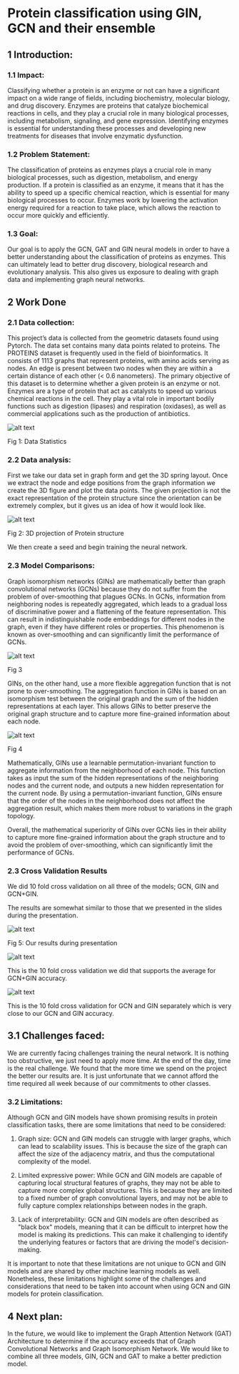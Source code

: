 # Protein classification using GIN, GCN and their ensemble


## 1 Introduction:

### 1.1 Impact:
Classifying whether a protein is an enzyme or not can have a significant impact on a wide range of fields, including biochemistry, molecular biology, and drug discovery. Enzymes are proteins that catalyze biochemical reactions in cells, and they play a crucial role in many biological processes, including metabolism, signaling, and gene expression. Identifying enzymes is essential for understanding these processes and developing new treatments for diseases that involve enzymatic dysfunction.

### 1.2 Problem Statement:
The classification of proteins as enzymes plays a crucial role in many biological processes, such as digestion, metabolism, and energy production.  If a protein is classified as an enzyme, it means that it has the ability to speed up a specific chemical reaction, which is essential for many biological processes to occur. Enzymes work by lowering the activation energy required for a reaction to take place, which allows the reaction to occur more quickly and efficiently.


### 1.3 Goal:
Our goal is to apply the GCN, GAT and GIN neural models in order to have a better understanding about the classification of proteins as enzymes. This can ultimately lead to better drug discovery, biological research and evolutionary analysis. This also gives us exposure to dealing with graph data and implementing graph neural networks.

## 2 Work Done

### 2.1 Data collection:
This project’s data is collected from the geometric datasets found using Pytorch. The data set contains many data points related to proteins. The PROTEINS dataset is frequently used in the field of bioinformatics. It consists of 1113 graphs that represent proteins, with amino acids serving as nodes. An edge is present between two nodes when they are within a certain distance of each other (< 0.6 nanometers). The primary objective of this dataset is to determine whether a given protein is an enzyme or not. Enzymes are a type of protein that act as catalysts to speed up various chemical reactions in the cell. They play a vital role in important bodily functions such as digestion (lipases) and respiration (oxidases), as well as commercial applications such as the production of antibiotics.


![alt text](https://github.com/hritdubey2003/Protein_Classification/blob/main/images/stat_table.png)

Fig 1: Data Statistics


### 2.2 Data analysis:

First we take our data set in graph form and get the 3D spring layout. Once we extract the node and edge positions from the graph information we create the 3D figure and plot the data points. The given projection is not the exact representation of the protein structure since the orientation can be extremely complex, but it gives us an idea of how it would look like.

![alt text](https://github.com/hritdubey2003/Protein_Classification/blob/main/images/3d_projection.png)

Fig 2: 3D projection of Protein structure

We then create a seed and begin training the neural network.

### 2.3 Model Comparisons:
Graph isomorphism networks (GINs) are mathematically better than graph convolutional networks (GCNs) because they do not suffer from the problem of over-smoothing that plagues GCNs. In GCNs, information from neighboring nodes is repeatedly aggregated, which leads to a gradual loss of discriminative power and a flattening of the feature representation. This can result in indistinguishable node embeddings for different nodes in the graph, even if they have different roles or properties. This phenomenon is known as over-smoothing and can significantly limit the performance of GCNs. 

![alt text](https://github.com/hritdubey2003/Protein_Classification/blob/main/images/gcn_classification.png)

Fig 3

GINs, on the other hand, use a more flexible aggregation function that is not prone to over-smoothing. The aggregation function in GINs is based on an isomorphism test between the original graph and the sum of the hidden representations at each layer. This allows GINs to better preserve the original graph structure and to capture more fine-grained information about each node.

![alt text](https://github.com/hritdubey2003/Protein_Classification/blob/main/images/gin_classification.png)

Fig 4

 Mathematically, GINs use a learnable permutation-invariant function to aggregate information from the neighborhood of each node. This function takes as input the sum of the hidden representations of the neighboring nodes and the current node, and outputs a new hidden representation for the current node. By using a permutation-invariant function, GINs ensure that the order of the nodes in the neighborhood does not affect the aggregation result, which makes them more robust to variations in the graph topology. 

Overall, the mathematical superiority of GINs over GCNs lies in their ability to capture more fine-grained information about the graph structure and to avoid the problem of over-smoothing, which can significantly limit the performance of GCNs.

### 2.3 Cross Validation Results
We did 10 fold cross validation on all three of the models; GCN, GIN and GCN+GIN.

The results are somewhat similar to those that we presented in the slides during the presentation.

![alt text](https://github.com/hritdubey2003/Protein_Classification/blob/main/images/result.png)

Fig 5: Our results during presentation



![alt text](https://github.com/hritdubey2003/Protein_Classification/blob/main/images/cross_val1.png)

This is the 10 fold cross validation we did that supports the average for GCN+GIN accuracy.



![alt text](https://github.com/hritdubey2003/Protein_Classification/blob/main/images/cross_val2.png)

This is the 10 fold cross validation for GCN and GIN separately which is very close to our GCN and GIN accuracy.



## 3.1 Challenges faced:
We are currently facing challenges training the neural network. It is nothing too obstructive, we just need to apply more time. At the end of the day, time is the real challenge. We found that the more time we spend on the project the better our results are. It is just unfortunate that we cannot afford the time required all week because of our commitments to other classes.

### 3.2 Limitations:
Although GCN and GIN models have shown promising results in protein classification tasks, there are some limitations that need to be considered:

1. Graph size: GCN and GIN models can struggle with larger graphs, which can lead to scalability issues. This is because the size of the graph can affect the size of the adjacency matrix, and thus the computational complexity of the model.

2. Limited expressive power: While GCN and GIN models are capable of capturing local structural features of graphs, they may not be able to capture more complex global structures. This is because they are limited to a fixed number of graph convolutional layers, and may not be able to fully capture complex relationships between nodes in the graph.

3. Lack of interpretability: GCN and GIN models are often described as "black box" models, meaning that it can be difficult to interpret how the model is making its predictions. This can make it challenging to identify the underlying features or factors that are driving the model's decision-making.

It is important to note that these limitations are not unique to GCN and GIN models and are shared by other machine learning models as well. Nonetheless, these limitations highlight some of the challenges and considerations that need to be taken into account when using GCN and GIN models for protein classification.


## 4 Next plan:
In the future, we would like to implement the Graph Attention Network (GAT)  Architecture to determine if the accuracy exceeds that of Graph Convolutional Networks and Graph Isomorphism Network. We would like to combine all three models, GIN, GCN and GAT to make a better prediction model.
